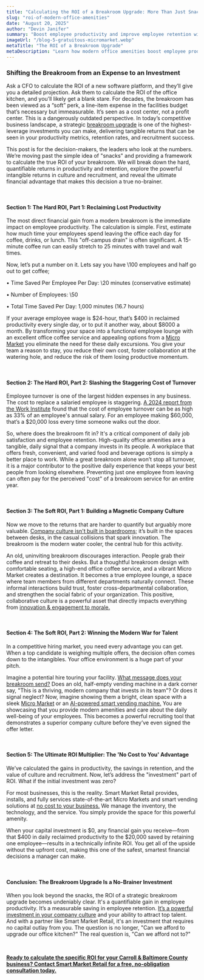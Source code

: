 ```yaml
---
title: "Calculating the ROI of a Breakroom Upgrade: More Than Just Snacks"
slug: "roi-of-modern-office-amenities"
date: "August 20, 2025"
author: "Devin Janifer"
summary: "Boost employee productivity and improve employee retention with a strategic breakroom upgrade. This guide provides a framework for calculating the true ROI of modern office amenities, proving how they strengthen your company culture and your bottom line."
imageUrl: "/blog-5-gratuitous-micromarket.webp"
metaTitle: "The ROI of a Breakroom Upgrade"
metaDescription: "Learn how modern office amenities boost employee productivity and retention, all while enhancing your company culture at no cost."
---
```

### <span class="text-mint">Shifting the Breakroom from an Expense</span> <span class="text-coral">to an Investment</span>

Ask a CFO to calculate the ROI of a new software platform, and they’ll give you a detailed projection. Ask them to calculate the ROI of the office kitchen, and you’ll likely get a blank stare. For decades, the breakroom has been viewed as a “soft” perk, a line-item expense in the facilities budget that’s necessary but immeasurable. It’s seen as a cost center, not a profit center. This is a dangerously outdated perspective. In today’s competitive business landscape, a strategic [breakroom upgrade](https://smartmarketretail.com/solutions) is one of the highest-leverage investments you can make, delivering tangible returns that can be seen in your productivity metrics, retention rates, and recruitment success.

This post is for the decision-makers, the leaders who look at the numbers. We’re moving past the simple idea of "snacks" and providing a framework to calculate the true ROI of your breakroom. We will break down the hard, quantifiable returns in productivity and retention, explore the powerful intangible returns in culture and recruitment, and reveal the ultimate financial advantage that makes this decision a true no-brainer.

&nbsp;

#### <span class="text-mint">Section 1: The Hard ROI, Part 1:</span> <span class="text-coral">Reclaiming Lost Productivity</span>

The most direct financial gain from a modern breakroom is the immediate impact on employee productivity. The calculation is simple. First, estimate how much time your employees spend leaving the office each day for coffee, drinks, or lunch. This "off-campus drain" is often significant. A 15-minute coffee run can easily stretch to 25 minutes with travel and wait times.

Now, let’s put a number on it. Lets say you have \100 employees and half go out to get coffee;

•	Time Saved Per Employee Per Day: \20 minutes (conservative estimate)

•	Number of Employees: \50

•	Total Time Saved Per Day: 1,000 minutes (16.7 hours)

If your average employee wage is \$24-hour, that’s \$400 in reclaimed productivity every single day, or to put it another way, about \$8000 a month. By transforming your space into a functional employee lounge with an excellent office coffee service and appealing options from a [Micro Market](https://smartmarketretail.com/blog/what-exactly-is-a-micro-market) you eliminate the need for these daily excursions. You give your team a reason to stay, you reduce their own cost, foster collaboration at the watering hole, and reduce the risk of them losing productive momentum.
                                                                                                                                 
&nbsp;

#### <span class="text-mint">Section 2: The Hard ROI, Part 2:</span> <span class="text-coral">Slashing the Staggering Cost of Turnover</span>

Employee turnover is one of the largest hidden expenses in any business. The cost to replace a salaried employee is staggering. [A 2024 report from the Work Institute](https://info.workinstitute.com/hubfs/2024%20Retention%20Report/Work%20Institute%202024%20Retention%20Report.pdf) found that the cost of employee turnover can be as high as 33% of an employee's annual salary. For an employee making \$60,000, that’s a \$20,000 loss every time someone walks out the door.

So, where does the breakroom fit in? It's a critical component of daily job satisfaction and employee retention. High-quality office amenities are a tangible, daily signal that a company invests in its people. A workplace that offers fresh, convenient, and varied food and beverage options is simply a better place to work. While a great breakroom alone won’t stop all turnover, it is a major contributor to the positive daily experience that keeps your best people from looking elsewhere. Preventing just one employee from leaving can often pay for the perceived "cost" of a breakroom service for an entire year.
                                                                                                                                
&nbsp;

#### <span class="text-mint">Section 3: The Soft ROI, Part 1:</span> <span class="text-coral">Building a Magnetic Company Culture</span>

Now we move to the returns that are harder to quantify but arguably more valuable. [Company culture isn't built in boardrooms;](https://www.rollingstone.com/culture-council/articles/building-breaking-company-culture-hard-truth-about-really-matters-1235391243/) it’s built in the spaces between desks, in the casual collisions that spark innovation. The breakroom is the modern water cooler, the central hub for this activity.

An old, uninviting breakroom discourages interaction. People grab their coffee and retreat to their desks. But a thoughtful breakroom design with comfortable seating, a high-end office coffee service, and a vibrant Micro Market creates a destination. It becomes a true employee lounge, a space where team members from different departments naturally connect. These informal interactions build trust, foster cross-departmental collaboration, and strengthen the social fabric of your organization. This positive, collaborative culture is a powerful asset that directly impacts everything from [innovation & engagement to morale.](https://www.gallup.com/q12-employee-engagement-survey/)
                                                                                                                                 
&nbsp;

#### <span class="text-mint">Section 4: The Soft ROI, Part 2:</span> <span class="text-coral">Winning the Modern War for Talent</span>

In a competitive hiring market, you need every advantage you can get. When a top candidate is weighing multiple offers, the decision often comes down to the intangibles. Your office environment is a huge part of your pitch.

Imagine a potential hire touring your facility. [What message does your breakroom send?](https://smartmarketretail.com/blog/is-your-breakroom-driving-employees-away) Does an old, half-empty vending machine in a dark corner say, "This is a thriving, modern company that invests in its team"? Or does it signal neglect? Now, imagine showing them a bright, clean space with a sleek [Micro Market](https://smartmarketretail.com/solutions/micro-markets) or an [AI-powered smart vending machine.](https://smartmarketretail.com/solutions/smart-stores) You are showcasing that you provide modern amenities and care about the daily well-being of your employees. This becomes a powerful recruiting tool that demonstrates a superior company culture before they’ve even signed the offer letter.
                                                                                                                                    
&nbsp;

#### <span class="text-mint">Section 5: The Ultimate ROI Multiplier:</span> <span class="text-coral">The 'No Cost to You' Advantage</span>

We’ve calculated the gains in productivity, the savings in retention, and the value of culture and recruitment. Now, let’s address the "investment" part of ROI. What if the initial investment was zero?

For most businesses, this is the reality. Smart Market Retail provides, installs, and fully services state-of-the-art Micro Markets and smart vending solutions at [no cost to your business.](https://smartmarketretail.com/faq#cost-to-business) We manage the inventory, the technology, and the service. You simply provide the space for this powerful amenity.

When your capital investment is \$0, any financial gain you receive—from that \$400 in daily reclaimed productivity to the \$20,000 saved by retaining one employee—results in a technically infinite ROI. You get all of the upside without the upfront cost, making this one of the safest, smartest financial decisions a manager can make.
                                                                                                                                  
&nbsp;

#### <span class="text-mint">Conclusion: The Breakroom Upgrade</span> <span class="text-coral">Is a No-Brainer Investment</span>

When you look beyond the snacks, the ROI of a strategic breakroom upgrade becomes undeniably clear. It's a quantifiable gain in employee productivity. It’s a measurable saving in employee retention. [It’s a powerful investment in your company culture](https://smartmarketretail.com/blog/boost-your-propertys-value-with-ai-powered-smart-vending) and your ability to attract top talent. And with a partner like Smart Market Retail, it's an investment that requires no capital outlay from you.
The question is no longer, "Can we afford to upgrade our office kitchen?" The real question is, "Can we afford not to?"

&nbsp;

[**Ready to calculate the specific ROI for your Carroll & Baltimore County business? Contact Smart Market Retail for a free, no-obligation consultation today.**](https://smartmarketretail.com/contact)